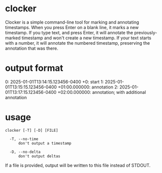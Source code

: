 # clocker

Clocker is a simple command-line tool for marking and annotating timestamps.
When you press Enter on a blank line, it marks a new timestamp.
If you type text, and press Enter, it will annotate the previously-marked timestamp and won't create a new timestamp.
If your text starts with a number, it will annotate the numbered timestamp, preserving the annotation that was there.

# output format

0: 2025-01-01T13:14:15.123456-0400 +0: start
1: 2025-01-01T13:15:15.123456-0400 +01:00.000000: annotation
2: 2025-01-01T13:17:15.123456-0400 +02:00.000000: annotation; with additional annotation

# usage

```
clocker [-T] [-D] [FILE]

  -T, --no-time
      don't output a timestamp

  -D, --no-delta
      don't output deltas
```

If a file is provided, output will be written to this file instead of STDOUT.
